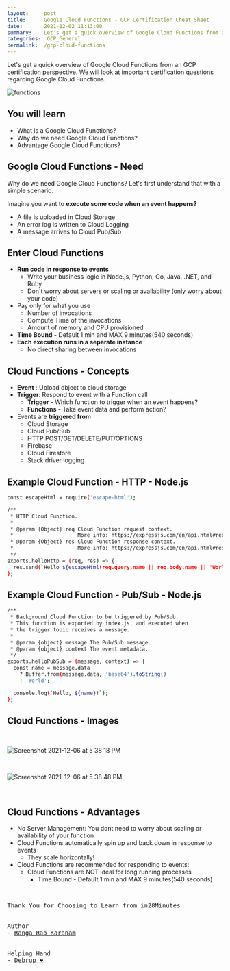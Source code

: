 ```yaml
---
layout:     post
title:      Google Cloud Functions - GCP Certification Cheat Sheet
date:       2021-12-02 11:13:00
summary:    Let's get a quick overview of Google Cloud Functions from an GCP certification perspective. We will look at important certification questions regarding Google Cloud Functions.
categories:  GCP_General
permalink:  /gcp-cloud-functions
---
```


Let's get a quick overview of Google Cloud Functions from an GCP certification perspective. We will look at important certification questions regarding Google Cloud Functions.

![functions](https://user-images.githubusercontent.com/57451228/144843382-f39261ea-fb00-4657-8d98-84b1ca983493.png)


## You will learn
- What is a Google Cloud Functions?
- Why do we need Google Cloud Functions?
- Advantage Google Cloud Functions?

## Google Cloud Functions - Need

Why do we need Google Cloud Functions?
Let's first understand that with a simple scenario.

Imagine you want to **execute some code when an event happens?**
- A file is uploaded in Cloud Storage
- An error log is written to Cloud Logging
- A message arrives to Cloud Pub/Sub

## Enter Cloud Functions
- **Run code in response to events**
  - Write your business logic in Node.js, Python, Go, Java, .NET, and Ruby
  - Don't worry about servers or scaling or availability (only worry about your code)
- Pay only for what you use
  - Number of invocations
  - Compute Time of the invocations
  - Amount of memory and CPU provisioned
- **Time Bound** - Default 1 min and MAX 9 minutes(540 seconds)
- **Each execution runs in a separate instance**
  - No direct sharing between invocations

## Cloud Functions - Concepts

- **Event** : Upload object to cloud storage
- **Trigger**: Respond to event with a Function call
  - **Trigger** - Which function to trigger when an event happens?
  - **Functions** - Take event data and perform action?
- Events are **triggered from**
  - Cloud Storage
  - Cloud Pub/Sub
  - HTTP POST/GET/DELETE/PUT/OPTIONS
  - Firebase
  - Cloud Firestore
  - Stack driver logging

## Example Cloud Function - HTTP - Node.js

```sh
const escapeHtml = require('escape-html');

/**
 * HTTP Cloud Function.
 *
 * @param {Object} req Cloud Function request context.
 *                     More info: https://expressjs.com/en/api.html#req
 * @param {Object} res Cloud Function response context.
 *                     More info: https://expressjs.com/en/api.html#res
 */
exports.helloHttp = (req, res) => {
  res.send(`Hello ${escapeHtml(req.query.name || req.body.name || 'World')}!`);
};
```

## Example Cloud Function - Pub/Sub - Node.js

```sh
/**
 * Background Cloud Function to be triggered by Pub/Sub.
 * This function is exported by index.js, and executed when
 * the trigger topic receives a message.
 *
 * @param {object} message The Pub/Sub message.
 * @param {object} context The event metadata.
 */
exports.helloPubSub = (message, context) => {
  const name = message.data
    ? Buffer.from(message.data, 'base64').toString()
    : 'World';

  console.log(`Hello, ${name}!`);
};
```
## Cloud Functions - Images
<BR/>

![Screenshot 2021-12-06 at 5 38 18 PM](https://user-images.githubusercontent.com/57451228/144843637-cbcadf25-a3f7-438d-9951-9e254c281828.png)

<BR/>


![Screenshot 2021-12-06 at 5 38 48 PM](https://user-images.githubusercontent.com/57451228/144843655-fc252fd5-8d17-4091-a158-321e3313fd48.png)

<BR/>

## Cloud Functions - Advantages

- No Server Management: You dont need to worry about scaling or availability of your function
- Cloud Functions automatically spin up and back down in response to events
  - They scale horizontally!
- Cloud Functions are recommended for responding to events:
  - Cloud Functions are NOT ideal for long running processes
    - Time Bound - Default 1 min and MAX 9 minutes(540 seconds)

<BR/>


<pre>
Thank You for Choosing to Learn from in28Minutes
<br/>
Author
- <a href="https://www.linkedin.com/in/rangakaranam/">Ranga Rao Karanam</a>
<br/>
Helping Hand
- <a href="https://www.linkedin.com/in/debrup-365/">Debrup ❤️</a>
</pre>
